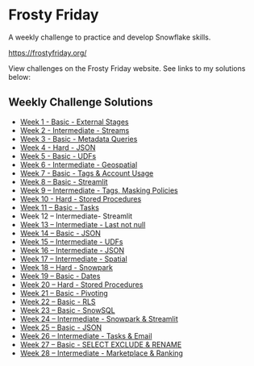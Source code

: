 # Frosty Friday

A weekly challenge to practice and develop Snowflake skills.

https://frostyfriday.org/

View challenges on the Frosty Friday website. See links to my solutions below:

## Weekly Challenge Solutions

- [Week 1 - Basic - External Stages](https://github.com/jameskalfox/frosty-friday-snowflake-challenges/blob/main/Week_1_Basic_External_Stages/Week%201%20%E2%80%93%20Basic%20-%20External%20Stages.sql)
- [Week 2 - Intermediate - Streams](https://github.com/jameskalfox/frosty-friday-snowflake-challenges/blob/main/Week_2_Intermediate_Streams/Week%202%20%E2%80%93%20Intermediate%20-%20Streams.sql)
- [Week 3 - Basic - Metadata Queries](https://github.com/jameskalfox/frosty-friday-snowflake-challenges/blob/main/Week_3_Basic_Metadata_Queries/Week%203%20%E2%80%93%20Basic%20-%20Metadata%20Queries.sql)
- [Week 4 - Hard - JSON](https://github.com/jameskalfox/frosty-friday-snowflake-challenges/blob/main/Week_4_Hard_JSON/Week%204%20%E2%80%93%20Hard%20-%20JSON.sql)
- [Week 5 - Basic - UDFs](https://github.com/jameskalfox/frosty-friday-snowflake-challenges/blob/main/Week_5_Basic_UDFs/Week%205%20%E2%80%93%20Basic%20-%20UDFs.sql)
- [Week 6 - Intermediate - Geospatial](https://github.com/jameskalfox/frosty-friday-snowflake-challenges/blob/main/Week_6_Hard_Geospatial/Week%206%20%E2%80%93%20Hard%20-%20Geospatial.sql)
- [Week 7 - Basic - Tags & Account Usage](https://github.com/jameskalfox/frosty-friday-snowflake-challenges/blob/main/Week_7_Intermediate_Tags_Account_Usage/Week%207%20%E2%80%93%20Intermediate%20-%20Tags%20Account%20Usage.sql)
- [Week 8 – Basic - Streamlit]()
- [Week 9 – Intermediate - Tags, Masking Policies]()
- [Week 10 - Hard - Stored Procedures](https://github.com/jameskalfox/frosty-friday-snowflake-challenges/blob/main/Week_10_Hard_Stored_Procedures/Week%2010%20%E2%80%93%20Hard%20-%20Stored_Procedures.sql)
- [Week 11 – Basic - Tasks](https://github.com/jameskalfox/frosty-friday-snowflake-challenges/blob/main/Week_11_Basic_Tasks/Week%2011%20%E2%80%93%20Basic%20-%20Tasks.sql)
- Week 12 – Intermediate- Streamlit
- [Week 13 – Intermediate - Last not null](https://github.com/jameskalfox/frosty-friday-snowflake-challenges/blob/main/Week_13_Intermediate_Last_Not_Null/Week%2013%20%E2%80%93%20Intermediate%20-%20Last%20not%20null.sql)
- [Week 14 – Basic - JSON](https://github.com/jameskalfox/frosty-friday-snowflake-challenges/blob/main/Week_14_Basic_JSON/Week%2014%20%E2%80%93%20Basic%20-%20JSON.sql)
- [Week 15 – Intermediate - UDFs]()
- [Week 16 – Intermediate - JSON]()
- [Week 17 – Intermediate - Spatial]()
- [Week 18 – Hard - Snowpark]()
- [Week 19 – Basic - Dates](https://github.com/jameskalfox/frosty-friday-snowflake-challenges/blob/main/Week_19_Basic_Dates/Week%2019%20%E2%80%93%20Basic%20-%20Dates.sql)
- [Week 20 – Hard - Stored Procedures]()
- [Week 21 – Basic - Pivoting](https://github.com/jameskalfox/frosty-friday-snowflake-challenges/blob/main/Week_21_Basic_Pivoting/Week%2021%20%E2%80%93%20Basic%20-%20Pivoting.sql)
- [Week 22 – Basic - RLS]()
- [Week 23 – Basic - SnowSQL](https://github.com/jameskalfox/frosty-friday-snowflake-challenges/blob/main/Week_23_Basic_SnowSQL/Week%2023%20%E2%80%93%20Basic%20-%20SnowSQL.sql)
- [Week 24 – Intermediate - Snowpark & Streamlit]()
- [Week 25 – Basic - JSON](https://github.com/jameskalfox/frosty-friday-snowflake-challenges/blob/main/Week_25_Basic_JSON/Week%2025%20%E2%80%93%20Basic%20-%20JSON.sql)
- [Week 26 – Intermediate - Tasks & Email]()
- [Week 27 – Basic - SELECT EXCLUDE & RENAME](https://github.com/jameskalfox/frosty-friday-snowflake-challenges/blob/main/Week_27_Basic_SELECT_EXCLUDE_RENAME/Week%2027%20%E2%80%93%20Basic%20-%20SELECT%20EXCLUDE%20%26%20RENAME.sql)
- [Week 28 – Intermediate - Marketplace & Ranking]()